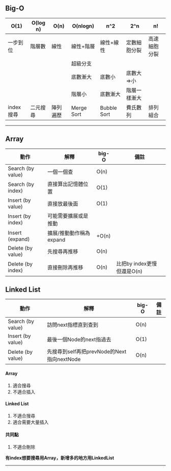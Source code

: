 ## Big-O

| O(1)       | O(log n) | O(n)     | O(nlogn)   | n^2         | 2^n          | n!           |
| ---------- | -------- | -------- | ---------- | ----------- | ------------ | ------------ |
| 一步到位   | 階層數   | 線性     | 線性+階層  | 線性+線性   | 定數細胞分裂 | 高速細胞分裂 |
|            |          |          | 超級分支   |             |              |
|            |          |          | 底數漸大   | 底數小      | 底數大=>小   |
|            |          |          | 階層小     | 底數漸大    | 階層一樣漸大 |
| index 搜尋 | 二元搜尋 | 陣列遍歷 | Merge Sort | Bubble Sort | 費氏數列     | 排列組合     |

---

## Array

| 動作              | 解釋                    | big-O | 備註                        |
| ----------------- | ----------------------- | ----- | --------------------------- |
| Search (by value) | 一個一個查              | O(n)  |                             |
| Search (by index) | 直接算出記憶體位置      | O(1)  |                             |
| Insert (by value) | 直接放最後面            | O(1)  |                             |
| Insert (by index) | 可能需要擴展或是推動    |       |                             |
| Insert (expand)   | 擴展/推動動作稱為expand | +O(n) |                             |
| Delete (by value) | 先搜尋再推移            | O(n)  |                             |
| Delete (by index) | 直接刪除再推移          | O(n)  | 比把by index更慢 但還是O(n) |


## Linked List

| 動作              | 解釋                                       | big-O | 備註 |
| ----------------- | ------------------------------------------ | ----- | ---- |
| Search (by value) | 訪問next指標直到查到                       | O(n)  |      |
| Insert (by value) | 最後一個Node的next指過去                   | O(1)  |      |
| Delete (by value) | 先搜尋到self再把prevNode的Next指向nextNode | O(n)  |      |


#### Array
1. 適合搜尋
2. 不適合插入

#### Linked List
1. 不適合搜尋
2. 適合需要大量插入

#### 共同點
1. 不適合刪除


**有index想要搜尋用Array，新增多的地方用LinkedList**

---